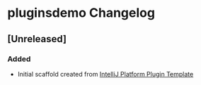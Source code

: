<!-- Keep a Changelog guide -> https://keepachangelog.com -->

# pluginsdemo Changelog

## [Unreleased]
### Added
- Initial scaffold created from [IntelliJ Platform Plugin Template](https://github.com/JetBrains/intellij-platform-plugin-template)
